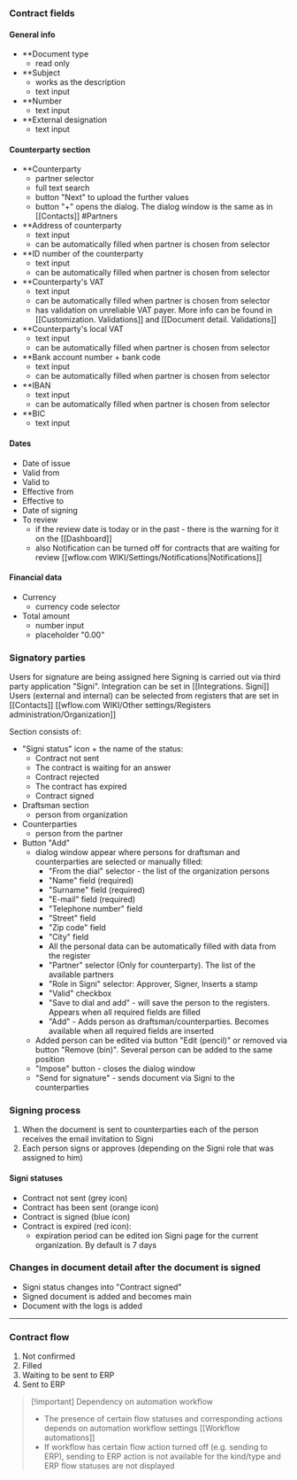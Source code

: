 
### Contract fields

#### General info

* **Document type
	* read only
* **Subject
	* works as the description
	* text input
* **Number
	* text input
* **External designation
	* text input

#### Counterparty section

* **Counterparty
	* partner selector
	* full text search
	* button "Next" to upload the further values
	* button "+" opens the dialog. The dialog window is the same as in [[Contacts]] #Partners
* **Address of counterparty
	* text input
	* can be automatically filled when partner is chosen from selector
* **ID number of the counterparty
	* text input
	* can be automatically filled when partner is chosen from selector
* **Counterparty's VAT
	* text input
	* can be automatically filled when partner is chosen from selector
	* has validation on unreliable VAT payer. More info can be found in [[Customization. Validations]]  and [[Document detail. Validations]]
* **Counterparty's local VAT
	* text input
	* can be automatically filled when partner is chosen from selector
* **Bank account number + bank code
	* text input
	* can be automatically filled when partner is chosen from selector
* **IBAN
	* text input
	* can be automatically filled when partner is chosen from selector
* **BIC
	* text input


#### Dates

* Date of issue
* Valid from
* Valid to
* Effective from
* Effective to
* Date of signing
* To review
	* if the review date  is today or in the past - there is the warning for it on the [[Dashboard]]
	* also Notification can be turned off for contracts that are waiting for review [[wflow.com WIKI/Settings/Notifications|Notifications]]


#### Financial data

* Currency
	* currency code selector
* Total amount
	* number input
	* placeholder "0.00"

### Signatory parties

Users for signature are being assigned here
Signing is carried out via third party application "Signi". Integration can be set in [[Integrations. Signi]]
Users (external and internal) can be selected from registers that are set in [[Contacts]] [[wflow.com WIKI/Other settings/Registers administration/Organization]]

Section consists of:
* "Signi status" icon + the name of the status:
	*  Contract not sent
	* The contract is waiting for an answer
	* Contract rejected
	* The contract has expired
	* Contract signed
* Draftsman section
	* person from organization
* Counterparties
	* person from the partner
* Button "Add"
	* dialog window appear where persons for draftsman and counterparties are selected or manually filled:
		* "From the dial" selector - the list of the organization persons
		* "Name" field (required)
		* "Surname" field (required)
		* "E-mail" field (required)
		* "Telephone number" field
		* "Street" field
		* "Zip code" field
		* "City" field
		* All the personal data can be automatically filled with data from the register
		* "Partner" selector (Only for counterparty). The list of the available partners
		* "Role in Signi" selector: Approver, Signer, Inserts a stamp
		* "Valid" checkbox 
		* "Save to dial and add" - will save the person to the registers. Appears when all required fields are filled
		* "Add" - Adds person as draftsman/counterparties. Becomes available when all required fields are inserted
	* Added person can be edited via button "Edit (pencil)" or removed via button "Remove (bin)". Several person can be added to the same position
	* "Impose" button - closes the dialog window
	* "Send for signature" - sends document via Signi to the counterparties

### Signing process

1.  When the document is sent to counterparties each of the person receives the email invitation to Signi
2. Each person signs or approves (depending on the Signi role that was assigned to him)

#### Signi statuses
 * Contract not sent (grey icon)
 * Contract has been sent (orange icon)
 * Contract is signed (blue icon)
 * Contract is expired (red icon):
	 * expiration period can be edited ion Signi page for the current organization. By default is 7 days
### Changes in document detail after the document is signed

* Signi status changes into "Contract signed"
* Signed document is added and becomes main
* Document with the logs is added

---

### Contract flow

1. Not confirmed
2. Filled
3. Waiting to be sent to ERP
4. Sent to ERP


> [!important] Dependency on automation workflow
> * The presence of certain flow statuses and corresponding actions depends on automation workflow settings [[Workflow automations]]
> * If workflow has certain flow action turned off (e.g. sending to ERP), sending to ERP action is not available for the kind/type and ERP flow statuses are not displayed


